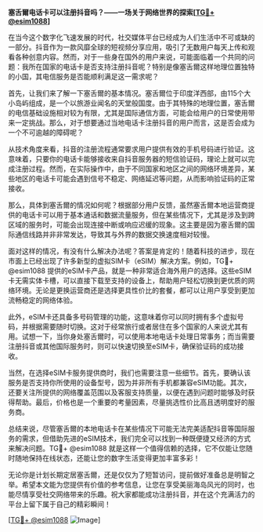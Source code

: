 **塞舌爾电话卡可以注册抖音吗？——一场关于网络世界的探索[[TG💪+ @esim1088](https://t.me/s/esim1088)]**

在当今这个数字化飞速发展的时代，社交媒体平台已经成为人们生活中不可或缺的一部分。抖音作为一款风靡全球的短视频分享应用，吸引了无数用户每天上传和观看各种创意内容。然而，对于一些身在国外的用户来说，可能面临着一个共同的问题：我所在国家的电话卡是否支持注册抖音呢？特别是像塞舌爾这样地理位置独特的小国，其电信服务是否能顺利满足这一需求呢？

首先，让我们来了解一下塞舌爾的基本情况。塞舌爾位于印度洋西部，由115个大小岛屿组成，是一个以旅游业闻名的天堂般国度。由于其特殊的地理位置，塞舌爾的电信基础设施相对较为有限，尤其是国际通信方面，可能会给用户的日常使用带来一定挑战。那么，对于想要通过当地电话卡注册抖音的用户而言，这是否会成为一个不可逾越的障碍呢？

从技术角度来看，抖音的注册流程通常要求用户提供有效的手机号码进行验证。这意味着，只要你的电话卡能够接收来自抖音服务器的短信验证码，理论上就可以完成注册过程。然而，在实际操作中，由于不同国家和地区之间的网络环境差异，某些地区的电话卡可能会遇到信号不稳定、网络延迟等问题，从而影响验证码的正常接收。

那么，具体到塞舌爾的情况如何呢？根据部分用户反馈，虽然塞舌爾本地运营商提供的电话卡可以用于基本通话和数据流量服务，但在某些情况下，尤其是涉及到跨区域的服务时，可能会出现连接中断或响应迟缓的现象。这主要是因为塞舌爾的国际通信线路并非非常发达，导致其与外界的数据交换速度相对较慢。

面对这样的情况，有没有什么解决办法呢？答案是肯定的！随着科技的进步，现在市面上已经出现了许多新型的虚拟SIM卡（eSIM）解决方案。例如，TG💪+ @esim1088 提供的eSIM卡产品，就是一种非常适合海外用户的选择。这些eSIM卡无需实体卡槽，可以直接下载至支持的设备上，帮助用户轻松切换到更优质的网络环境。无论是更换运营商还是选择更具性价比的套餐，都可以让用户享受到更加流畅稳定的网络体验。

此外，eSIM卡还具备多号码管理的功能，这意味着你可以同时拥有多个虚拟号码，并根据需要随时切换。这对于经常旅行或者居住在多个国家的人来说尤其有用。试想一下，当你身处塞舌爾时，可以使用本地电话卡处理日常事务；而当需要注册抖音或其他国际服务时，则可以快速切换至eSIM卡，确保验证码的成功接收。

当然，在选择eSIM卡服务提供商时，我们也需要注意一些细节。首先，要确认该服务是否支持你所使用的设备型号，因为并非所有手机都兼容eSIM功能。其次，还要关注所提供的网络覆盖范围以及客服支持质量，以便在遇到问题时能够及时获得帮助。最后，价格也是一个重要的考量因素，尽量挑选性价比高且透明度好的服务商。

总结来说，尽管塞舌爾的本地电话卡在某些情况下可能无法完美适配抖音等国际服务的需求，但借助先进的eSIM技术，我们完全可以找到一种既便捷又经济的方式来解决问题。TG💪+ @esim1088 就是这样一个值得信赖的选择，它不仅能让您随时随地保持在线状态，还能让您的数字生活变得更加丰富多彩！

无论你是计划长期定居塞舌爾，还是仅仅为了短暂访问，提前做好准备总是明智之举。希望本文能为您提供有价值的参考信息，让您在享受美丽海岛风光的同时，也能尽情享受社交网络带来的乐趣。祝大家都能成功注册抖音，并在这个充满活力的平台上留下属于自己的精彩瞬间！

[[TG💪+ @esim1088](https://t.me/s/esim1088) ![Image](https://i.postimg.cc/4NQfJmqS/Snipaste-2025-05-13-00-14-12.png)]